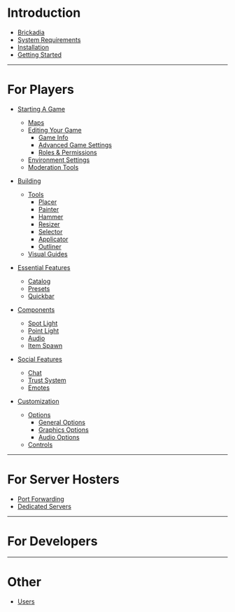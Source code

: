 # Introduction

- [Brickadia](./brickadia.md)
- [System Requirements](./system_requirements.md)
- [Installation](./installation.md)
- [Getting Started]()

---

# For Players

- [Starting A Game]()
  - [Maps](starting_a_game/maps.md)
  - [Editing Your Game](starting_a_game/server_editing.md)
      - [Game Info](starting_a_game/server_editing/server_info.md)
      - [Advanced Game Settings](starting_a_game/server_editing/advanced_server_settings.md)
      - [Roles & Permissions](starting_a_game/server_editing/roles.md)
  - [Environment Settings]()
  - [Moderation Tools]()

- [Building]()
  - [Tools](building/tools.md)
    - [Placer](building/tools/placer.md)
    - [Painter](building/tools/painter.md)
    - [Hammer](building/tools/hammer.md)
    - [Resizer](building/tools/resizer.md)
    - [Selector](building/tools/selector.md)
    - [Applicator](building/tools/applicator.md)
    - [Outliner](building/tools/outliner.md)
  - [Visual Guides](building/guides.md)

- [Essential Features](essentials/chapter_3.md)
  - [Catalog](essentials/catalog.md)
  - [Presets](essentials/presets.md)
  - [Quickbar](essentials/quickbar.md)

- [Components](components/chapter_4.md)
  - [Spot Light](components/spot_light.md)
  - [Point Light](components/point_light.md)
  - [Audio](components/audio.md)
  - [Item Spawn](components/item_spawn.md)

- [Social Features]()
  - [Chat]()
  - [Trust System]()
  - [Emotes]()

- [Customization]()
  - [Options]()
    - [General Options]()
    - [Graphics Options]()
    - [Audio Options]()
  - [Controls]()

---

# For Server Hosters

- [Port Forwarding]()
- [Dedicated Servers]()

---

# For Developers

---

# Other

- [Users](./users.md)